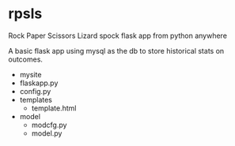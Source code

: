 # rpsls
Rock Paper Scissors Lizard spock flask app from python anywhere

A basic flask app using mysql as the db to store historical stats on outcomes.

- mysite
 - flaskapp.py 
 - config.py 
 - templates
   - template.html 
 - model 
   - modcfg.py
   - model.py
